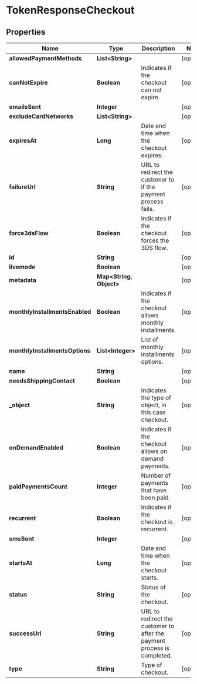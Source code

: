 

# TokenResponseCheckout


## Properties

| Name | Type | Description | Notes |
|------------ | ------------- | ------------- | -------------|
|**allowedPaymentMethods** | **List&lt;String&gt;** |  |  [optional] |
|**canNotExpire** | **Boolean** | Indicates if the checkout can not expire. |  [optional] |
|**emailsSent** | **Integer** |  |  [optional] |
|**excludeCardNetworks** | **List&lt;String&gt;** |  |  [optional] |
|**expiresAt** | **Long** | Date and time when the checkout expires. |  [optional] |
|**failureUrl** | **String** | URL to redirect the customer to if the payment process fails. |  [optional] |
|**force3dsFlow** | **Boolean** | Indicates if the checkout forces the 3DS flow. |  [optional] |
|**id** | **String** |  |  [optional] |
|**livemode** | **Boolean** |  |  [optional] |
|**metadata** | **Map&lt;String, Object&gt;** |  |  [optional] |
|**monthlyInstallmentsEnabled** | **Boolean** | Indicates if the checkout allows monthly installments. |  [optional] |
|**monthlyInstallmentsOptions** | **List&lt;Integer&gt;** | List of monthly installments options. |  [optional] |
|**name** | **String** |  |  [optional] |
|**needsShippingContact** | **Boolean** |  |  [optional] |
|**_object** | **String** | Indicates the type of object, in this case checkout. |  [optional] |
|**onDemandEnabled** | **Boolean** | Indicates if the checkout allows on demand payments. |  [optional] |
|**paidPaymentsCount** | **Integer** | Number of payments that have been paid. |  [optional] |
|**recurrent** | **Boolean** | Indicates if the checkout is recurrent. |  [optional] |
|**smsSent** | **Integer** |  |  [optional] |
|**startsAt** | **Long** | Date and time when the checkout starts. |  [optional] |
|**status** | **String** | Status of the checkout. |  [optional] |
|**successUrl** | **String** | URL to redirect the customer to after the payment process is completed. |  [optional] |
|**type** | **String** | Type of checkout. |  [optional] |



